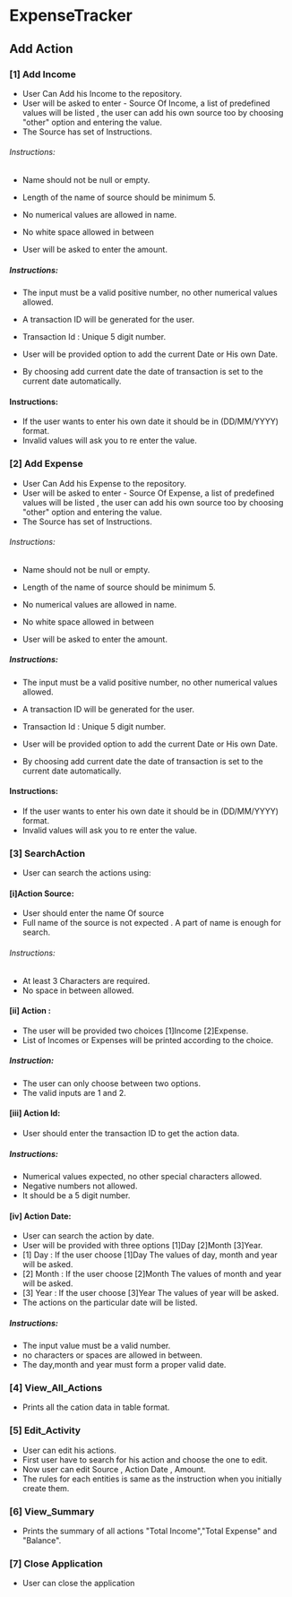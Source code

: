 # ExpenseTracker

## Add Action

### [1] Add Income
* User Can Add his Income to the repository.
* User will be asked to enter - Source Of Income, a list of predefined values will be listed ,
the user can add his own source too by choosing "other" option and entering the value.
* The Source has set of Instructions.
###### Instructions: 
* Name should not be null or empty.
* Length of the name of source should be minimum 5.
* No numerical values are allowed in name.
* No white space allowed in between

* User will be asked to enter the amount.
##### Instructions:
* The input must be a valid positive number, no other numerical values allowed.

* A transaction ID will be generated for the user.
* Transaction Id : Unique 5 digit number.

* User will be provided option to add the current Date or His own Date.
* By choosing add current date the date of transaction is set to the current date automatically.
#### Instructions:
* If the user wants to enter his own date it should be in (DD/MM/YYYY) format.
* Invalid values will ask you to re enter the value.

### [2] Add Expense
* User Can Add his Expense to the repository.
* User will be asked to enter - Source Of Expense, a list of predefined values will be listed ,
the user can add his own source too by choosing "other" option and entering the value.
* The Source has set of Instructions.
###### Instructions: 
* Name should not be null or empty.
* Length of the name of source should be minimum 5.
* No numerical values are allowed in name.
* No white space allowed in between

* User will be asked to enter the amount.
##### Instructions:
* The input must be a valid positive number, no other numerical values allowed.

* A transaction ID will be generated for the user.
* Transaction Id : Unique 5 digit number.

* User will be provided option to add the current Date or His own Date.
* By choosing add current date the date of transaction is set to the current date automatically.
#### Instructions:
* If the user wants to enter his own date it should be in (DD/MM/YYYY) format.
* Invalid values will ask you to re enter the value.

### [3] SearchAction 
* User can search the actions using:

#### [i]Action Source:
* User should enter the name Of source
* Full name of the source is not expected . A part of name is enough for search.
###### Instructions:
* At least 3 Characters are required.
* No space in between allowed.

#### [ii] Action :
* The user will be provided two choices [1]Income [2]Expense.
* List of Incomes or Expenses will be printed according to the choice.
##### Instruction:
* The user can only choose between two options.
* The valid inputs are 1 and 2.


#### [iii] Action Id:
* User should enter the transaction ID to get the action data.
##### Instructions:
* Numerical values expected, no other special characters allowed.
* Negative numbers not allowed.
* It should be a 5 digit number.

#### [iv] Action Date:
* User can search the action by date.
* User will be provided with three options [1]Day [2]Month [3]Year.
* [1] Day : If the user choose [1]Day The values of day, month and year will be asked.
* [2] Month : If the user choose [2]Month The values of month and year will be asked.
* [3] Year : If the user choose [3]Year The values of year will be asked.
* The actions on the particular date will be listed.
##### Instructions:
* The input value must be a valid number.
* no characters or spaces are allowed in between.
* The day,month and year must form a proper valid date.

### [4] View_All_Actions
* Prints all the cation data in table format.

### [5] Edit_Activity
* User can edit his actions.
* First user have to search for his action and choose the one to edit.
* Now user can edit Source , Action Date , Amount.
* The rules for each entities is same as the instruction when you initially create them.

### [6] View_Summary
* Prints the summary of all actions "Total Income","Total Expense" and "Balance".

### [7] Close Application
* User can close the application